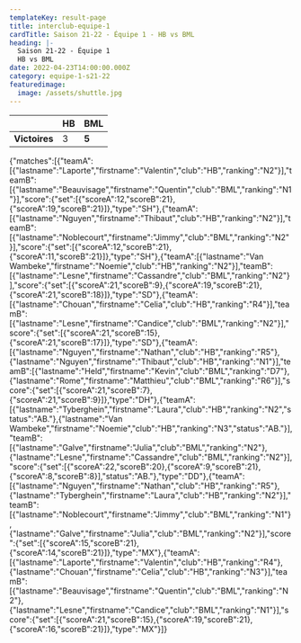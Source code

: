 ```yaml
---
templateKey: result-page
title: interclub-equipe-1
cardTitle: Saison 21-22 - Équipe 1 - HB vs BML
heading: |-
  Saison 21-22 - Équipe 1
  HB vs BML
date: 2022-04-23T14:00:00.000Z
category: equipe-1-s21-22
featuredimage:
  image: /assets/shuttle.jpg
---
```

|               | HB   | BML |
| ------------- | ----- | --- |
| **Victoires** | 3 | **5**   |

<scoreboard>{"matches":[{"teamA":[{"lastname":"Laporte","firstname":"Valentin","club":"HB","ranking":"N2"}],"teamB":[{"lastname":"Beauvisage","firstname":"Quentin","club":"BML","ranking":"N1"}],"score":{"set":[{"scoreA":12,"scoreB":21},{"scoreA":19,"scoreB":21}]},"type":"SH"},{"teamA":[{"lastname":"Nguyen","firstname":"Thibaut","club":"HB","ranking":"N2"}],"teamB":[{"lastname":"Noblecourt","firstname":"Jimmy","club":"BML","ranking":"N2"}],"score":{"set":[{"scoreA":12,"scoreB":21},{"scoreA":11,"scoreB":21}]},"type":"SH"},{"teamA":[{"lastname":"Van Wambeke","firstname":"Noemie","club":"HB","ranking":"N2"}],"teamB":[{"lastname":"Lesne","firstname":"Cassandre","club":"BML","ranking":"N2"}],"score":{"set":[{"scoreA":21,"scoreB":9},{"scoreA":19,"scoreB":21},{"scoreA":21,"scoreB":18}]},"type":"SD"},{"teamA":[{"lastname":"Chouan","firstname":"Celia","club":"HB","ranking":"R4"}],"teamB":[{"lastname":"Lesne","firstname":"Candice","club":"BML","ranking":"N2"}],"score":{"set":[{"scoreA":21,"scoreB":15},{"scoreA":21,"scoreB":17}]},"type":"SD"},{"teamA":[{"lastname":"Nguyen","firstname":"Nathan","club":"HB","ranking":"R5"},{"lastname":"Nguyen","firstname":"Thibaut","club":"HB","ranking":"N1"}],"teamB":[{"lastname":"Held","firstname":"Kevin","club":"BML","ranking":"D7"},{"lastname":"Rome","firstname":"Matthieu","club":"BML","ranking":"R6"}],"score":{"set":[{"scoreA":21,"scoreB":7},{"scoreA":21,"scoreB":9}]},"type":"DH"},{"teamA":[{"lastname":"Tyberghein","firstname":"Laura","club":"HB","ranking":"N2","status":"AB."},{"lastname":"Van Wambeke","firstname":"Noemie","club":"HB","ranking":"N3","status":"AB."}],"teamB":[{"lastname":"Galve","firstname":"Julia","club":"BML","ranking":"N2"},{"lastname":"Lesne","firstname":"Cassandre","club":"BML","ranking":"N2"}],"score":{"set":[{"scoreA":22,"scoreB":20},{"scoreA":9,"scoreB":21},{"scoreA":8,"scoreB":8}],"status":"AB."},"type":"DD"},{"teamA":[{"lastname":"Nguyen","firstname":"Nathan","club":"HB","ranking":"R5"},{"lastname":"Tyberghein","firstname":"Laura","club":"HB","ranking":"N2"}],"teamB":[{"lastname":"Noblecourt","firstname":"Jimmy","club":"BML","ranking":"N1"},{"lastname":"Galve","firstname":"Julia","club":"BML","ranking":"N2"}],"score":{"set":[{"scoreA":15,"scoreB":21},{"scoreA":14,"scoreB":21}]},"type":"MX"},{"teamA":[{"lastname":"Laporte","firstname":"Valentin","club":"HB","ranking":"R4"},{"lastname":"Chouan","firstname":"Celia","club":"HB","ranking":"N3"}],"teamB":[{"lastname":"Beauvisage","firstname":"Quentin","club":"BML","ranking":"N2"},{"lastname":"Lesne","firstname":"Candice","club":"BML","ranking":"N1"}],"score":{"set":[{"scoreA":21,"scoreB":15},{"scoreA":19,"scoreB":21},{"scoreA":16,"scoreB":21}]},"type":"MX"}]}</scoreboard>